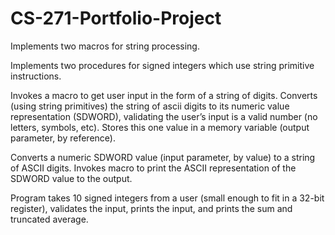# CS-271-Portfolio-Project
 
Implements two macros for string processing.

Implements two procedures for signed integers which use string primitive instructions.

Invokes a macro to get user input in the form of a string of digits. Converts (using string primitives) the string of ascii digits to its numeric value representation (SDWORD), validating the user’s input is a valid number (no letters, symbols, etc). Stores this one value in a memory variable (output parameter, by reference).

Converts a numeric SDWORD value (input parameter, by value) to a string of ASCII digits. Invokes macro to print the ASCII representation of the SDWORD value to the output.

Program takes 10 signed integers from a user (small enough to fit in a 32-bit register), validates the input, prints the input, and prints the sum and truncated average.
